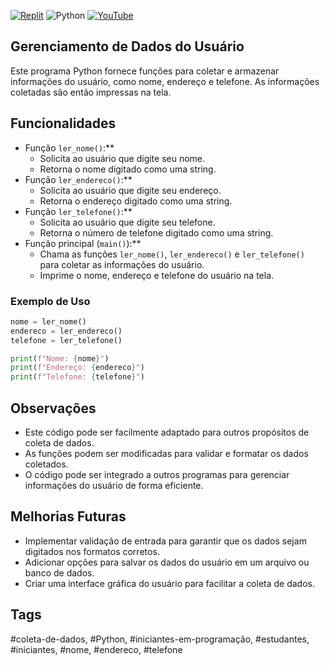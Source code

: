 [![Replit](https://img.shields.io/badge/Replit-DD1200?style=for-the-badge&logo=Replit&logoColor=white)](https://replit.com/@DeiseFreire2022/Lernomeenderecotelefone) ![Python](https://img.shields.io/badge/python-3670A0?style=for-the-badge&logo=python&logoColor=ffdd54) [![YouTube](https://img.shields.io/badge/YouTube-FF0000.svg?style=for-the-badge&logo=YouTube&logoColor=white)](https://www.youtube.com/watch?v=FoYSZD8ORkI&list=PLZpH1iUcDo5hCRy-PXWZR5xkEwbFw1LB3&index=6)

## Gerenciamento de Dados do Usuário

Este programa Python fornece funções para coletar e armazenar informações do usuário, como nome, endereço e telefone. As informações coletadas são então impressas na tela.

## Funcionalidades

* Função `ler_nome()`:**
    * Solicita ao usuário que digite seu nome.
    * Retorna o nome digitado como uma string.
* Função `ler_endereco()`:**
    * Solicita ao usuário que digite seu endereço.
    * Retorna o endereço digitado como uma string.
* Função `ler_telefone()`:**
    * Solicita ao usuário que digite seu telefone.
    * Retorna o número de telefone digitado como uma string.
* Função principal (`main()`):**
    * Chama as funções `ler_nome()`, `ler_endereco()` e `ler_telefone()` para coletar as informações do usuário.
    * Imprime o nome, endereço e telefone do usuário na tela.

### Exemplo de Uso

```python
nome = ler_nome()
endereco = ler_endereco()
telefone = ler_telefone()

print(f"Nome: {nome}")
print(f"Endereço: {endereco}")
print(f"Telefone: {telefone}")
```

## Observações

* Este código pode ser facilmente adaptado para outros propósitos de coleta de dados.
* As funções podem ser modificadas para validar e formatar os dados coletados.
* O código pode ser integrado a outros programas para gerenciar informações do usuário de forma eficiente.

## Melhorias Futuras

* Implementar validação de entrada para garantir que os dados sejam digitados nos formatos corretos.
* Adicionar opções para salvar os dados do usuário em um arquivo ou banco de dados.
* Criar uma interface gráfica do usuário para facilitar a coleta de dados.

## Tags

#coleta-de-dados, #Python, #iniciantes-em-programação, #estudantes, #iniciantes, #nome, #endereco, #telefone
